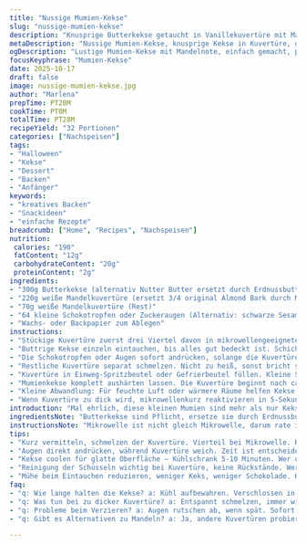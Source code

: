 ```yaml
---
title: "Nussige Mumien-Kekse"
slug: "nussige-mumien-kekse"
description: "Knusprige Butterkekse getaucht in Vanillekuvertüre mit Mandelnote, dekoriert als Mumien. Ein Dessert, das Spaß macht beim Tunken und Verzieren. Die Keksstruktur bleibt knusprig, die Mandelkuvertüre sorgt für süße Cremigkeit. Kleine Schokotropfen für die Augen, das Muster wird mit restlicher Kuvertüre überzogen und sorgt für den Gruselfaktor. Perfekt für Halloween oder spontane Naschattacken. Das Rezept zeigt, wie man mit einfachen Zutaten und minimalem Aufwand dekorative Ergebnisse erzielt. Die Veränderung von Kuvertüren und minimale Mengenanpassung bringen Frische ins Ganze. Praktisch für Anfänger im Verzieren von Gebäck, dabei nicht zu klebrig oder zu schnell hart werdend. Snackgröße für 32 Stück, jedes etwa 190 Kalorien."
metaDescription: "Nussige Mumien-Kekse, knusprige Kekse in Kuvertüre, dekoriert zu Halloween. Einfach und lecker, für Freude beim Verzieren."
ogDescription: "Lustige Mumien-Kekse mit Mandelnote, einfach gemacht, perfekt für Halloween oder für spontane Naschattacken."
focusKeyphrase: "Mumien-Kekse"
date: 2025-10-17
draft: false
image: nussige-mumien-kekse.jpg
author: "Marlena"
prepTime: PT28M
cookTime: PT0M
totalTime: PT28M
recipeYield: "32 Portionen"
categories: ["Nachspeisen"]
tags:
- "Halloween"
- "Kekse"
- "Dessert"
- "Backen"
- "Anfänger"
keywords:
- "kreatives Backen"
- "Snackideen"
- "einfache Rezepte"
breadcrumb: ["Home", "Recipes", "Nachspeisen"]
nutrition: 
 calories: "190"
 fatContent: "12g"
 carbohydrateContent: "20g"
 proteinContent: "2g"
ingredients:
- "300g Butterkekse (alternativ Nutter Butter ersetzt durch Erdnussbutter-Kekse mit leichtem Crunch)"
- "220g weiße Mandelkuvertüre (ersetzt 3/4 original Almond Bark durch Mandelkuvertüre mit echter Mandelnote)"
- "70g weiße Mandelkuvertüre (Rest)"
- "64 kleine Schokotropfen oder Zuckeraugen (Alternativ: schwarze Sesamsamen als Augen, exotischer)"
- "Wachs- oder Backpapier zum Ablegen"
instructions:
- "Stückige Kuvertüre zuerst drei Viertel davon in mikrowellengeeigneter Schüssel kurz schmelzen. Nicht zu lange, sonst wird sie zäh. 15 Sekunden am Stück, zwischendurch rühren. Fertig wenn glänzend und glatt, aber nicht zu dickflüssig."
- "Buttrige Kekse einzeln eintauchen, bis alles gut bedeckt ist. Schichten sollen nicht zu dick sein, kuvertüre darf nicht tropfen. Überschüssige Schokolade leicht ausschütteln, sonst klumpig und ungleichmäßig. Keks auf Wachsblech legen. Hier nicht hetzen, sonst Kuvertüre klumpt."
- "Die Schokotropfen oder Augen sofort andrücken, solange die Kuvertüre noch weich ist. Wenn sie hart wird, hält nichts mehr, Augen rutschen oder fallen ab. Die besten Ergebnisse kamen nach 1-2 Minuten Eintauchen."
- "Restliche Kuvertüre separat schmelzen. Nicht zu heiß, sonst bricht sie schnell. Verdammt wichtig hier, sonst spätes Verstopfen beim Spritzen."
- "Kuvertüre in Einweg-Spritzbeutel oder Gefrierbeutel füllen. Kleine Spitze an der Ecke abschneiden, nicht zu groß. Feine Linien simulieren Mumienbinden. Mit lockeren Bewegungen in Zickzack über die Kekse ziehen. Nicht zu dick, sonst sieht es unordentlich aus und braucht ewig zum Trocknen."
- "Mumienkekse komplett aushärten lassen. Die Kuvertüre beginnt nach ca. 10-12 Minuten außen fest zu werden, rund 20 Minuten ganz hart. Erst dann vorsichtig vom Papier lösen. Überschüssige Kuvertüre an den Seiten mit Fingerspitzen abknabbern, falls ungleichmäßig."
- "Kleine Abwandlung: Für feuchte Luft oder wärmere Räume helfen Kekse 5-10 Min. vor Kühlung in den Kühlschrank legen, so bleibt die Oberfläche glatt - nicht länger, sonst dumpfer Glanz."
- "Wenn Kuvertüre zu dick wird, mikrowellenkurz reaktivieren in 5-Sekunden-Schritten. Nie auf direkter Hitze schmelzen, das verbrennt. Überschüssige Mandelkuvertüre kann für andere Dekozwecke eingefroren und wiederverwendet werden."
introduction: "Mal ehrlich, diese kleinen Mumien sind mehr als nur Kekse - sie sind ein kreatives Chaos mit Geschmack. Als ich das erste Mal mit der Mandelkuvertüre hantierte, dachte ich, das wird ein Alptraum. Falsch gedacht. Die Kuvertüre bringt eine nussige Note rein, die ich schon lange vermisst habe in klassischen Halloween-Snacks. Der Trick liegt im richtigen Timing, wann man die Augen anbringt und wie dünn man die kuvertüre zieht. Keine Sorge bei ein paar Patzern; man sieht's später kaum, und der knusprige Kern bleibt erhalten. Meine ersten Versuche endeten mit festen, unflexiblen Bändern. Jetzt lasse ich die Masse halbflüssig und arbeite schnell. Ergebnis? Knusprig cremig, überrascht süß und irgendwie charmant schräg. Dazu sind sie schnell gemacht. Großartiger Snack bei Partys, die sich nicht zu ernst nehmen. Probier die Sesamaugen für ungewöhnliche Optik – Dreh mal deinen Trick raus. Lerne deine Kuvertüre kennen, hör auf die Geräusche – das Klacken des Kekses, wenn du ihn eintauchst, sagt mehr als jede Uhrzeit. Manchmal weniger ist mehr, auch beim Verzieren."
ingredientsNote: "Butterkekse sind Pflicht, ersetze sie durch Erdnussbutter-Kekse oder Vollkorn-Buttervarianten, falls du eine nussigere Tiefe magst – Achtung, die Konsistenz ändert sich dann leicht. Weiße Kuvertüre hat viele Namen; ich schwöre auf Mandelkuvertüre, die bringt ein dezentes Aroma, ersetzt die übliche Almond Bark komplett. Das macht die Masse etwas fester und geschmackvoller. Die kleine Anpassung auf 220 Gramm der Hauptkuvertüre bringt die perfekte Schmelztextur. Die 70 Gramm übrige benötigst du für die fein dekorative Schicht, damit die Linien crisp bleiben. Schokotropfen sind einfach und günstig, für raffinierte Optik versuch schwarze Sesamsamen oder Lebensmittelfarbe für Augen auf Zuckerbasis. Wachs- oder Backpapier sind zum Ablegen ein Muss, sonst klebt alles an, und die Mühe war umsonst. Zu Hause kann man mit luftdichter Verpackung bis zu drei Tage aufbewahren, Frischhaltefolie ist eine Option, aber unbedingt luftig."
instructionsNote: "Mikrowelle ist nicht gleich Mikrowelle, darum rate ich: Kurz und oft rühren, sonst verbrennt die Kuvertüre außen, innen bleibt klumpig/flüssig. Die perfekte dünne Schicht ist das Ziel beim Eintauchen – nicht zu dick, sonst wird die Oberfläche klumpig, und beim Aushärten crackt sie. Das Ausschütteln überschüssiger Kuvertüre ist oft der Knackpunkt. Augen am besten direkt nach dem Tauchen drücken, sonst rutschen sie ab. Die Augen sorgten bei meinen ersten Versuchen für Ärger – wenn zu früh, dann verschwimmen sie im Kuvertürenguss, zu spät – dann halten sie nicht. Das Restschmelzen in der sauberen Schüssel gibt eine feine Kontrolle beim Auftragen der Bänder. Kleine Tasten am Beutel geben ein besseres Gefühl – nicht zu groß schneiden. Die 'Binden' sollten locker und zickzackförmig sein, das wirkt lebendiger. Trockenzeiten variieren nach Raumtemperatur; bei Luftfeuchtigkeit länger warten. Wer sich nicht sicher ist, Kühlschrank für 5 Minuten, nicht länger – sonst kondensiert Wasser und das Finish leidet. Extra Tipp: Kuvertüre kann man wieder spät leicht erwärmen, nicht zu heiß. Wenn du erkennst, dass sie stumpf wird – das ist kein guter Zustand. Richtig verhärtete Mumien lassen sich samtiger anfassen, ohne dass sie brechen."
tips:
- "Kurz vermitteln, schmelzen der Kuvertüre. Vierteil bei Mikrowelle. Rühren ganz wichtig, ansonsten wird zäh. Sanfte Berührung der Kekse. Auch wechseln der Schüssel könnte helfen."
- "Augen direkt andrücken, während Kuvertüre weich. Zeit ist entscheidend; wenn sie fest – alles hält nicht. Experimentieren mit Alternativen wie Sesamsamen. Wenn zu fest, wieder erwärmen."
- "Kekse coolen für glatte Oberfläche – Kühlschrank 5-10 Minuten. Wer ungeduldig ist, soll nicht länger warten, sonst Oberfläche wird mattschwarz."
- "Reinigung der Schüsseln wichtig bei Kuvertüre, keine Rückstände. Wer fixiert, kann schöne Muster erzielen. Aufpassen, bei kühlere Räume, braucht mehr Zeit zum Aushärten."
- "Mühe beim Eintauchen reduzieren, weniger Keks, weniger Schokolade. Klumpiger Effekt vermeiden; mit Pinsel nachhelfen. Stabilität der Kuvertüre bei Aushärtung, darauf achten, wenn sie bricht."
faq:
- "q: Wie lange halten die Kekse? a: Kühl aufbewahren. Verschlossen in Frischhaltefolie. Maximal drei Tage, nicht länger. Brauchen Luft."
- "q: Was tun bei zu dicker Kuvertüre? a: Entspannt schmelzen, immer wieder. 5 Sekunden in der Mikrowelle. Alternativen verwenden. Zusätze können helfen."
- "q: Probleme beim Verzieren? a: Augen rutschen ab, wenn spät. Sofort andrücken und zügig arbeiten. Wenn Kuvertüre abkühlt, wird kompliziert."
- "q: Gibt es Alternativen zu Mandeln? a: Ja, andere Kuvertüren probieren. Zartbitter oder Vollmilch funktionieren. Kekse anpassen in der Textur."

---
```

